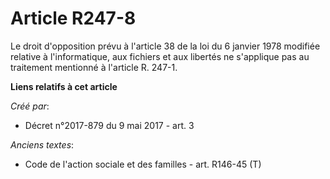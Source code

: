 # Article R247-8

Le droit d'opposition prévu à l'article 38 de la loi du 6 janvier 1978 modifiée relative à l'informatique, aux fichiers et
aux libertés ne s'applique pas au traitement mentionné à l'article R. 247-1.

**Liens relatifs à cet article**

_Créé par_:

  - Décret n°2017-879 du 9 mai 2017 - art. 3

_Anciens textes_:

  - Code de l'action sociale et des familles - art. R146-45 (T)
